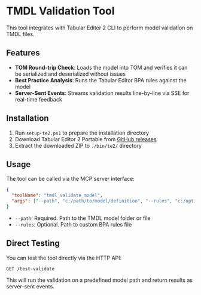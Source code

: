 # TMDL Validation Tool

This tool integrates with Tabular Editor 2 CLI to perform model validation on TMDL files.

## Features

- **TOM Round-trip Check**: Loads the model into TOM and verifies it can be serialized and deserialized without issues
- **Best Practice Analysis**: Runs the Tabular Editor BPA rules against the model
- **Server-Sent Events**: Streams validation results line-by-line via SSE for real-time feedback

## Installation

1. Run `setup-te2.ps1` to prepare the installation directory
2. Download Tabular Editor 2 Portable from [GitHub releases](https://github.com/TabularEditor/TabularEditor/releases/latest)
3. Extract the downloaded ZIP to `./bin/te2/` directory

## Usage

The tool can be called via the MCP server interface:

```json
{
  "toolName": "tmdl_validate_model",
  "args": ["--path", "c:/path/to/model/definition", "--rules", "c:/optional/path/to/rules.json"]
}
```

- `--path`: Required. Path to the TMDL model folder or file
- `--rules`: Optional. Path to custom BPA rules file

## Direct Testing

You can test the tool directly via the HTTP API:

```
GET /test-validate
```

This will run the validation on a predefined model path and return results as server-sent events.
